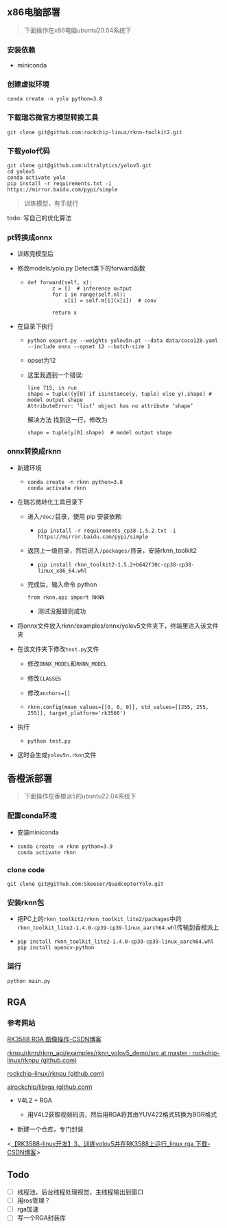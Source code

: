 ## x86电脑部署

> 下面操作在x86电脑ubuntu20.04系统下



### 安装依赖

- miniconda



### 创建虚拟环境

```
conda create -n yolo python=3.8
```





### 下载瑞芯微官方模型转换工具

```
git clone git@github.com:rockchip-linux/rknn-toolkit2.git
```



### 下载yolo代码

```
git clone git@github.com:ultralytics/yolov5.git
cd yolov5
conda activate yolo
pip install -r requirements.txt -i https://mirror.baidu.com/pypi/simple
```



>  训练模型，有手就行

todo: 写自己的优化算法



### pt转换成onnx

- 训练完模型后

- 修改models/yolo.py Detect类下的forward函数

  - ```
    def forward(self, x):
            z = []  # inference output
            for i in range(self.nl):
                x[i] = self.m[i](x[i])  # conv
    
            return x
    
    ```

- 在目录下执行

  - ```
    python export.py --weights yolov5n.pt --data data/coco128.yaml --include onnx --opset 12 --batch-size 1
    ```

  - opset为12

  - 这里我遇到一个错误:

    ```
    line 715, in run
    shape = tuple((y[0] if isinstance(y, tuple) else y).shape) # model output shape
    AttributeError: ‘list’ object has no attribute ‘shape’
    ```

    解决方法
    找到这一行，修改为

    ```
    shape = tuple(y[0].shape)  # model output shape
    ```



### onnx转换成rknn

- 新建环境

  - ```
    conda create -n rknn python=3.8
    conda activate rknn
    ```

- 在瑞芯微转化工具目录下

  - 进入`/doc/`目录，使用 pip 安装依赖:

    - ```
      pip install -r requirements_cp38-1.5.2.txt -i https://mirror.baidu.com/pypi/simple

  - 返回上一级目录，然后进入`/packages/`目录，安装rknn_toolkit2

    - ```
      pip install rknn_toolkit2-1.5.2+b642f30c-cp38-cp38-linux_x86_64.whl
      ```

  - 完成后，输入命令 python

    ```
    from rknn.api import RKNN
    ```

    - 测试没报错则成功

- 将onnx文件放入rknn/examples/onnx/yolov5文件夹下，终端里进入该文件夹

- 在该文件夹下修改`test.py`文件

  - 修改`ONNX_MODEL`和`RKNN_MODEL`

  - 修改`CLASSES`

  - 修改`anchors=[]`

  - ```
    rknn.config(mean_values=[[0, 0, 0]], std_values=[[255, 255, 255]], target_platform='rk3566')
    ```

- 执行

  - ```
    python test.py
    ```

- 这时会生成`yolov5n.rknn`文件





## 香橙派部署

> 下面操作在香橙派5的ubuntu22.04系统下



### 配置conda环境

- 安装miniconda

- ```
  conda create -n rknn python=3.9
  conda activate rknn
  ```



### clone code

```
git clone git@github.com:Skeeser/QuadcopterYolo.git
```



### 安装rknn包

- 把PC上的`rknn_toolkit2/rknn_toolkit_lite2/packages`中的`rknn_toolkit_lite2-1.4.0-cp39-cp39-linux_aarch64.whl`传输到香橙派上

- ```
  pip install rknn_toolkit_lite2-1.4.0-cp39-cp39-linux_aarch64.whl
  pip install opencv-python
  ```



### 运行

```
python main.py
```



## RGA

### 参考网站

[RK3588 RGA 图像操作-CSDN博客](https://blog.csdn.net/weixin_46935110/article/details/129844176)

[rknpu/rknn/rknn_api/examples/rknn_yolov5_demo/src at master · rockchip-linux/rknpu (github.com)](https://github.com/rockchip-linux/rknpu/tree/master/rknn/rknn_api/examples/rknn_yolov5_demo/src)

[rockchip-linux/rknpu (github.com)](https://github.com/rockchip-linux/rknpu)

[airockchip/librga (github.com)](https://github.com/airockchip/librga)

- V4L2 + RGA
  - 用V4L2获取视频码流，然后用RGA将其由YUV422格式转换为BGR格式

- 新建一个仓库，专门封装

<[【RK3588-linux开发】3、训练yolov5并在RK3588上运行_linux rga 下载-CSDN博客](https://blog.csdn.net/qq_32768679/article/details/124674803)>

## Todo

- [ ] 线程池，后台线程处理视觉，主线程输出到窗口
- [ ] 用ros管理？
- [ ] rga加速
- [ ] 写一个RGA封装库